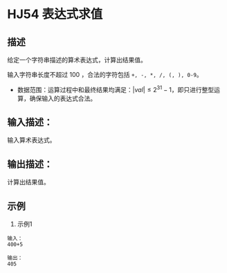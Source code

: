 # HJ54 表达式求值

## 描述

给定一个字符串描述的算术表达式，计算出结果值。

输入字符串长度不超过 100 ，合法的字符包括 `+, -, *, /, (, ), 0-9`。

* 数据范围：运算过程中和最终结果均满足：$\vert val \vert \leq 2^{31} − 1$，即只进行整型运算，确保输入的表达式合法。

## 输入描述：

输入算术表达式。

## 输出描述：

计算出结果值。

## 示例

1. 示例1

```text
输入：
400+5

输出：
405
```
